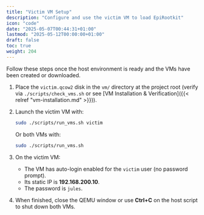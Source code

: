 ```yaml
---
title: "Victim VM Setup"
description: "Configure and use the victim VM to load EpiRootkit"
icon: "code"
date: "2025-05-07T00:44:31+01:00"
lastmod: "2025-05-12T00:00:00+01:00"
draft: false
toc: true
weight: 204
---
```


Follow these steps once the host environment is ready and the VMs have been created or downloaded.


1. Place the `victim.qcow2` disk in the `vm/` directory at the project root (verify via `./scripts/check_vms.sh` or see [VM Installation & Verification]({{< relref "vm-installation.md" >}})).

2. Launch the victim VM with:
   ```bash
   sudo ./scripts/run_vms.sh victim
   ```
   Or both VMs with:
   ```bash
   sudo ./scripts/run_vms.sh
   ```

3. On the victim VM:
   - The VM has auto-login enabled for the `victim` user (no password prompt).  
   - Its static IP is **192.168.200.10**.
   - The password is `jules`.



4. When finished, close the QEMU window or use **Ctrl+C** on the host script to shut down both VMs. 
